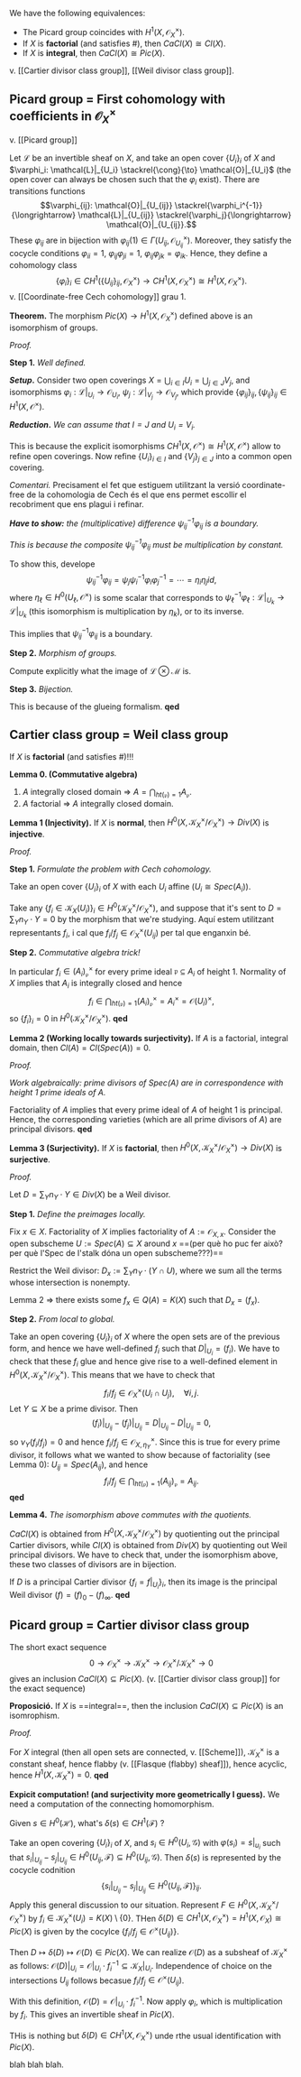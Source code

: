 We have the following equivalences:
- The Picard group coincides with $H^1(X,\mathcal{O}_X^\times)$.
- If $X$ is **factorial** (and satisfies #), then $CaCl(X) \cong Cl(X)$.
- If $X$ is **integral**, then $CaCl(X) \cong Pic(X)$.

v. [[Cartier divisor class group]], [[Weil divisor class group]].

## Picard group = First cohomology with coefficients in $\mathcal{O}_X^\times$

v. [[Picard group]]

Let $\mathcal{L}$ be an invertible sheaf on $X$, and take an open cover $\{U_i\}_i$ of $X$ and $\varphi_i: \mathcal{L}|_{U_i} \stackrel{\cong}{\to} \mathcal{O}|_{U_i}$ (the open cover can always be chosen such that the $\varphi_i$ exist). There are transitions functions$$\varphi_{ij}: \mathcal{O}|_{U_{ij}} \stackrel{\varphi_i^{-1}}{\longrightarrow} \mathcal{L}|_{U_{ij}} \stackrel{\varphi_j}{\longrightarrow} \mathcal{O}|_{U_{ij}}.$$
These $\varphi_{ij}$ are in bijection with $\varphi_{ij}(1) \in \Gamma(U_{ij}, \mathcal{O}_{U_{ij}}^\times)$. Moreover, they satisfy the cocycle conditions $\varphi_{ii} = 1$, $\varphi_{ij} \varphi_{ji} = 1$, $\varphi_{ij} \varphi_{jk} = \varphi_{ik}$. Hence, they define a cohomology class$$\{\varphi_{i}\}_{i} \in CH^1(\{U_{ij}\}_{ij}, \mathcal{O}_X^\times) \to CH^1(X,\mathcal{O}_X^\times) \cong H^1(X, \mathcal{O}_X^\times).$$
v. [[Coordinate-free Cech cohomology]] grau 1.

**Theorem.** The morphism $Pic(X) \to H^1(X,\mathcal{O}_X^\times)$ defined above is an isomorphism of groups.

*Proof.*

**Step 1.** *Well defined.*

***Setup*.** Consider two open coverings $X = \bigcup_{i\in I} U_i = \bigcup_{j \in J} V_j$, and isomorphisms $\varphi_i: \mathcal{L}|_{U_i} \to \mathcal{O}_{U_i}$, $\psi_j: \mathcal{L}|_{V_j} \to \mathcal{O}_{V_j}$, which provide $\{\varphi_{ij}\}_{ij}, \{\psi_{ij}\}_{ij} \in H^1(X, \mathcal{O}^\times)$.

***Reduction*.** *We can assume that $I = J$ and $U_i = V_i$.*

This is because the explicit isomorphisms $CH^1(X, \mathcal{O}^\times) \cong H^1(X, \mathcal{O}^\times)$ allow to refine open coverings. Now refine $\{U_i\}_{i \in I}$ and $\{V_j\}_{j \in J}$ into a common open covering.

*Comentari.* Precisament el fet que estiguem utilitzant la versió coordinate-free de la cohomologia de Cech és el que ens permet escollir el recobriment que ens plagui i refinar.

***Have to show:*** *the (multiplicative) difference $\psi_{ij}^{-1} \varphi_{ij}$ is a boundary.*

*This is because the composite $\psi_{ij}^{-1}\varphi_{ij}$ must be multiplication by constant.*

To show this, develope $$\psi_{ij}^{-1} \varphi_{ij} = \psi_j \psi_i^{-1} \varphi_i \varphi_j^{-1} = \cdots = \eta_i \eta_j id,$$where $\eta_\ell \in H^0(U_\ell, \mathcal{O}^\times)$ is some scalar that corresponds to $\psi_\ell^{-1} \varphi_\ell: \mathcal{L}|_{U_k} \to \mathcal{L}|_{U_k}$ (this isomorphism is multiplication by $\eta_k$), or to its inverse.

This implies that $\psi_{ij}^{-1} \varphi_{ij}$ is a boundary.

**Step 2.** *Morphism of groups.*

Compute explicitly what the image of $\mathcal{L} \otimes \mathcal{M}$ is.

**Step 3.** *Bijection.*

This is because of the glueing formalism. **qed**
## Cartier class group = Weil class group

If $X$ is **factorial** (and satisfies #)!!!

**Lemma 0. (Commutative algebra)**
1. $A$ integrally closed domain => $A = \bigcap_{ht(\mathfrak{p}) = 1}A_\mathfrak{p}$.
2. $A$ factorial => $A$ integrally closed domain.

**Lemma 1 (Injectivity).** If $X$ is **normal**, then $H^0(X,\mathcal{K}^\times_X/\mathcal{O}^\times_X) \to Div(X)$ is **injective**.

*Proof.*

**Step 1.** *Formulate the problem with Cech cohomology.*

Take an open cover $\{U_i\}_i$ of $X$ with each $U_i$ affine ($U_i \cong Spec(A_i)$).

Take any $\{f_i \in \mathcal{K}_X(U_i)\}_i \in H^0(\mathcal{K}_X^\times/\mathcal{O}_X^\times)$, and suppose that it's sent to $D = \sum_Y n_Y \cdot Y = 0$ by the morphism that we're studying. Aquí estem utilitzant representants $f_i$, i cal que $f_i/f_j \in \mathcal{O}_X^\times(U_{ij})$ per tal que enganxin bé.

**Step 2.** *Commutative algebra trick!*

In particular $f_i \in (A_i)_\mathfrak{p}^\times$ for every prime ideal $\mathfrak{p} \subseteq A_i$ of height 1. Normality of $X$ implies that $A_i$ is integrally closed and hence$$f_i \in \bigcap_{ht(\mathfrak{p})=1} (A_i)^\times_\mathfrak{p} = A_i^\times = \mathcal{O}(U_i)^\times,$$so $\{f_i\}_i = 0$ in $H^0(\mathcal{K}_X^\times/\mathcal{O}_X^\times)$. **qed**

**Lemma 2 (Working locally towards surjectivity).** If $A$ is a factorial, integral domain, then $Cl(A) = Cl(Spec(A)) = 0$.

*Proof.*

*Work algebraically: prime divisors of $Spec(A)$ are in correspondence with height 1 prime ideals of $A$.*

Factoriality of $A$ implies that every prime ideal of $A$ of height 1 is principal. Hence, the corresponding varieties (which are all prime divisors of $A$) are principal divisors. **qed**

**Lemma 3 (Surjectivity).** If $X$ is **factorial**, then $H^0(X,\mathcal{K}_X^\times/\mathcal{O}_X^\times) \to Div(X)$ is **surjective**.

*Proof.*

Let $D = \sum_Y n_Y \cdot Y \in Div(X)$ be a Weil divisor.

**Step 1.** *Define the preimages locally.*

Fix $x \in X$. Factoriality of $X$ implies factoriality of $A := \mathcal{O}_{X,x}$. Consider the open subscheme $U := Spec(A) \subseteq X$ around $x$ ==(per què ho puc fer això? per què l'Spec de l'stalk dóna un open subscheme???)==

Restrict the Weil divisor: $D_x := \sum_Y n_Y \cdot (Y \cap U)$, where we sum all the terms whose intersection is nonempty.

Lemma 2 => there exists some $f_x \in Q(A) = K(X)$ such that $D_x = (f_x)$.

**Step 2.** *From local to global.*

Take an open covering $\{U_i\}_i$ of $X$ where the open sets are of the previous form, and hence we have well-defined $f_i$ such that $D|_{U_i} = (f_i)$. We have to check that these $f_i$ glue and hence give rise to a well-defined element in $H^0(X, \mathcal{K}_X^\times/\mathcal{O}_X^\times)$. This means that we have to check that$$f_i/f_j \in \mathcal{O}_X^\times(U_i \cap U_j),\quad \forall i,j.$$
Let $Y \subseteq X$ be a prime divisor. Then$$(f_i)|_{U_{ij}} - (f_j)|_{U_{ij}} = D|_{U_{ij}} - D|_{U_{ij}} = 0,$$so $\nu_Y(f_i/f_j) = 0$ and hence $f_i/f_j \in \mathcal{O}_{X,\eta_Y}^\times$. Since this is true for every prime divisor, it follows what we wanted to show because of factoriality (see Lemma 0): $U_{ij} = Spec(A_{ij})$, and hence$$f_i/f_j \in \bigcap_{ht(\mathfrak{p}) = 1} (A_{ij})_\mathfrak{p} = A_{ij}.$$
**qed**

**Lemma 4.** *The isomorphism above commutes with the quotients.*

$CaCl(X)$ is obtained from $H^0(X,\mathcal{K}_X^\times/\mathcal{O}_X^\times)$ by quotienting out the principal Cartier divisors, while $Cl(X)$ is obtained from $Div(X)$ by quotienting out Weil principal divisors. We have to check that, under the isomorphism above, these two classes of divisors are in bijection.

If $D$ is a principal Cartier divisor $\{f_i = f|_{U_i}\}_i$, then its image is the principal Weil divisor $(f) = (f)_0 - (f)_\infty$. **qed**

## Picard group = Cartier divisor class group

The short exact sequence $$0 \to \mathcal{O}_X^\times \to \mathcal{K}_X^\times \to \mathcal{O}_X^\times/\mathcal{K}_X^\times \to 0$$gives an inclusion $CaCl(X) \subseteq Pic(X)$. (v. [[Cartier divisor class group]] for the exact sequence)

**Proposició.** If $X$ is ==integral==, then the inclusion $CaCl(X) \subseteq Pic(X)$ is an isomrophism.

*Proof.*

For $X$ integral (then all open sets are connected, v. [[Scheme]]), $\mathcal{K}_X^\times$ is a constant sheaf, hence flabby (v. [[Flasque (flabby) sheaf]]), hence acyclic, hence $H^1(X,\mathcal{K}_X^\times) = 0$. **qed**

**Expicit computation! (and surjectivity more geometrically I guess).** We need a computation of the connecting homomorphism.

Given $s \in H^0(\mathcal{H})$, what's $\delta(s) \in CH^1(\mathcal{F})$ ?

Take an open covering $\{U_i\}_i$ of $X$, and $s_i \in H^0(U_i, \mathcal{G})$ with $\varphi(s_i) = s|_{u_i}$ such that $s_i|_{U_{ij}} - s_j|_{U_{ij}} \in H^0(U_{ij},\mathcal{F}) \subseteq H^0(U_{ij},\mathcal{G})$. Then $\delta(s)$ is represented by the cocycle codnition$$\{s_i|_{U_{ij}} - s_j|_{U_{ij}} \in H^0(U_{ij},\mathcal{F})\}_{ij}.$$
Apply this general discussion to our situation. Represent $F \in H^0(X,\mathcal{K}_X^\times/\mathcal{O}_X^\times)$ by $f_i \in \mathcal{K}_X^\times(U_i) = K(X)\setminus \{0\}$. THen $\delta(D) \in CH^1(X,\mathcal{O}_X^\times) = H^1(X,\mathcal{O}_X) \cong Pic(X)$ is given by the cocylce $\{f_i/f_j \in \mathcal{O}^\times(U_{ij})\}$.

Then $D \mapsto \delta(D) \mapsto \mathcal{O}(D) \in Pic(X)$. We can realize $\mathcal{O}(D)$ as a subsheaf of $\mathcal{K}_X^\times$ as follows: $\mathcal{O}(D)|_{U_i} = \mathcal{O}|_{U_i} \cdot f_i^{-1} \subseteq \mathcal{K}_X|_{U_i}$. Independence of choice on the intersections $U_{ij}$ follows becasue $f_i/f_j \in\mathcal{O}^\times(U_{ij})$.

With this definition, $\mathcal{O}(D) = \mathcal{O}|_{U_i} \cdot f_i^{-1}$. Now apply $\varphi_i$, which is multiplication by $f_i$. This gives an invertible sheaf in $Pic(X)$.

THis is nothing but $\delta(D) \in CH^1(X,\mathcal{O}_X^\times)$ unde rthe usual identification with $Pic(X)$.

blah blah blah.
